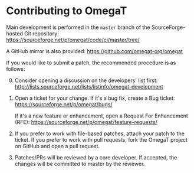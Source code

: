 # Contributing to OmegaT

Main development is performed in the `master` branch of the SourceForge-hosted
Git repository:
    https://sourceforge.net/p/omegat/code/ci/master/tree/

A GitHub mirror is also provided:
    https://github.com/omegat-org/omegat

If you would like to submit a patch, the recommended procedure is as follows:

0. Consider opening a discussion on the developers' list first:
     http://lists.sourceforge.net/lists/listinfo/omegat-development

1. Open a ticket for your change. If it's a bug fix, create a Bug ticket:
     https://sourceforge.net/p/omegat/bugs/

   If it's a new feature or enhancement, open a Request For Enhancement (RFE):
     https://sourceforge.net/p/omegat/feature-requests/

2. If you prefer to work with file-based patches, attach your patch to the
   ticket.  If you prefer to work with pull requests, fork the OmegaT project on
   GitHub and open a pull request.

3. Patches/PRs will be reviewed by a core developer. If accepted, the changes
   will be committed to master by the reviewer.

